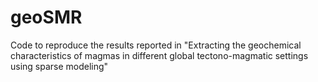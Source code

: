 # geoSMR
Code to reproduce the results reported in "Extracting the geochemical characteristics of magmas in different global tectono-magmatic settings using sparse modeling"
